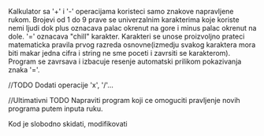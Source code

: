 
Kalkulator sa '+' i '-' operacijama koristeci samo znakove napravljene rukom. Brojevi od 1 do 9 prave se univerzalnim karakterima koje koriste nemi ljudi dok plus oznacava palac okrenut na gore i minus palac okrenut na dole. '=' oznacava "chill" karakter. Karakteri se unose proizvoljno prateci matematicka pravila prvog razreda osnovne(izmedju svakog karaktera mora biti makar jedna cifra i string ne sme poceti i zavrsiti se karakterom). Program se zavrsava i izbacuje resenje automatski prilikom pokazivanja znaka '='.

//TODO
Dodati operacije 'x', '/'...

//Ultimativni TODO
Napraviti program koji ce omoguciti pravljenje novih programa putem inputa ruku.



Kod je slobodno skidati, modifikovati 
